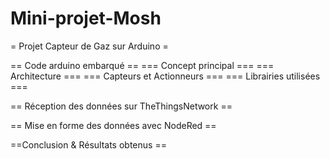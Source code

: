 # Mini-projet-Mosh
= Projet Capteur de Gaz sur Arduino =

== Code arduino embarqué ==
=== Concept principal ===
=== Architecture ===
=== Capteurs et Actionneurs ===
=== Librairies utilisées ===

== Réception des données sur TheThingsNetwork ==

== Mise en forme des données avec NodeRed ==

==Conclusion & Résultats obtenus == 
